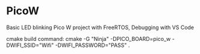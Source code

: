 # PicoW
Basic LED blinking Pico W project with FreeRTOS, Debugging with VS Code


cmake build command:
cmake -G "Ninja" -DPICO_BOARD=pico_w -DWIFI_SSID="Wifi" -DWIFI_PASSWORD="PASS" .
